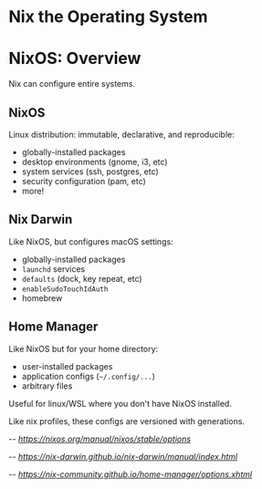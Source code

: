 <!-- jump_to_middle -->
<!-- alignment: center -->
<!-- no_footer -->

Nix the Operating System
===

<!-- end_slide -->

NixOS: Overview
===

Nix can configure entire systems.

<!-- pause -->

<!-- column_layout: [1, 1, 1] -->

<!-- column: 0 -->

## NixOS

Linux distribution: immutable, declarative, and reproducible:

- globally-installed packages
- desktop environments (gnome, i3, etc)
- system services (ssh, postgres, etc)
- security configuration (pam, etc)
- more!

<!-- pause -->

<!-- column: 1 -->

## Nix Darwin

Like NixOS, but configures macOS settings:

- globally-installed packages
- `launchd` services
- `defaults` (dock, key repeat, etc)
- `enableSudoTouchIdAuth`
- homebrew

<!-- pause -->

<!-- column: 2 -->
## Home Manager

Like NixOS but for your home directory:

- user-installed packages
- application configs (`~/.config/...`)
- arbitrary files

Useful for linux/WSL where you don't have NixOS installed.

<!-- reset_layout -->

<!-- pause -->

Like nix profiles, these configs are versioned with generations.

-- _https://nixos.org/manual/nixos/stable/options_

-- _https://nix-darwin.github.io/nix-darwin/manual/index.html_

-- _https://nix-community.github.io/home-manager/options.xhtml_

<!--
speaker_note: |
  nix can configure entire systems, whether that's macos, regular linux distributions, or NixOS
  =====
  we'll start with NixOS
  the main idea is that everything is defined in a nix configuration
  everything from the kernel and drivers to the applications you want available for a given user is captured
  it's reproducible too, you can have configuration parity across multiple systems
  =====
  if you're using macOS, you can use nix-darwin
  it's the closest you'll get to a NixOS experience on macOS
  most macOS settings can be configured with the `defaults` utility, nix-darwin integrates with this
  you can even discover options by browsing the nix-darwin documentation
  that's how i discovered you can use touch id with sudo
  it can even manage homebrew-installed software, which I use for a lot of casks like Chrome
  =====
  and finally, if you're on a linux or WSL machine and want to manage what you can with Nix, there's home-manager
  home-manager allows you to configure the packages you want available to a given user
  it can also manage dotfiles and other per-user configuration
  home-manager is often also used with NixOS and nix-darwin
  =====
  all of these things are versioned and create generations for each change
  calling back to the previous slide, home-manager would be the preferred way to install packages
  this allows you to declaratively list the packages you need, rather than imperatively install them over time
-->

<!-- end_slide -->
